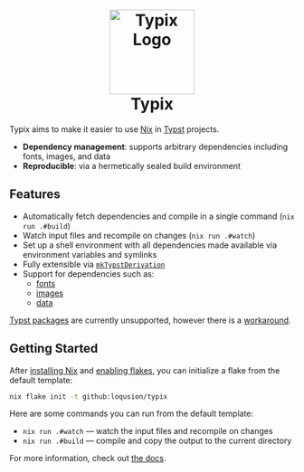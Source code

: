 <h1 align="center">
  <img
    src="https://raw.githubusercontent.com/loqusion/typix/main/.github/assets/logo_1544x1544.png"
    alt="Typix Logo"
    width="150"
  /><br />
  Typix
</h1>

Typix aims to make it easier to use [Nix](https://nixos.org/) in
[Typst](https://github.com/typst/typst) projects.

- **Dependency management**: supports arbitrary dependencies including fonts,
  images, and data
- **Reproducible**: via a hermetically sealed build environment

## Features

- Automatically fetch dependencies and compile in a single command (`nix run
.#build`)
- Watch input files and recompile on changes (`nix run .#watch`)
- Set up a shell environment with all dependencies made available via
  environment variables and symlinks
- Fully extensible via
  [`mkTypstDerivation`](https://loqusion.github.io/typix/api/derivations/mk-typst-derivation.html)
- Support for dependencies such as:
  - [fonts](https://typst.app/docs/reference/text/text/#parameters-font)
  - [images](https://typst.app/docs/reference/visualize/image/)
  - [data](https://typst.app/docs/reference/data-loading/)

[Typst packages](https://typst.app/docs/packages/) are currently unsupported,
however there is a
[workaround](https://loqusion.github.io/typix/recipes/using-typst-packages.html).

## Getting Started

After [installing Nix](https://nixos.org/download#download-nix) and [enabling
flakes](https://nixos.wiki/wiki/Flakes#Enable_flakes_permanently_in_NixOS), you
can initialize a flake from the default template:

```bash
nix flake init -t github:loqusion/typix
```

Here are some commands you can run from the default template:

- `nix run .#watch` — watch the input files and recompile on changes
- `nix run .#build` — compile and copy the output to the current directory

For more information, check out [the docs](https://loqusion.github.io/typix/).

